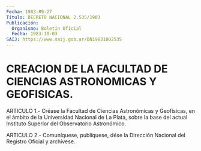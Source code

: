 ```yaml
---
Fecha: 1983-09-27
Título: DECRETO NACIONAL 2.535/1983
Publicación:
  Organismo: Boletín Oficial
  Fecha: 1983-10-03
SAIJ: https://www.saij.gob.ar/DN19831002535
---
```

# CREACION DE LA FACULTAD DE CIENCIAS ASTRONOMICAS Y GEOFISICAS.

<a id="1"></a>
ARTICULO  1.-  Créase  la  Facultad de Ciencias Astronómicas y Geofísicas, en el ámbito de la Universidad  Nacional  de  La Plata, sobre  la  base  del  actual  Instituto  Superior  del Observatorio Astronómico.

<a id="2"></a>
ARTICULO  2.-  Comuníquese,  publíquese,  dése  la  Dirección Nacional del Registro Oficial y archívese.